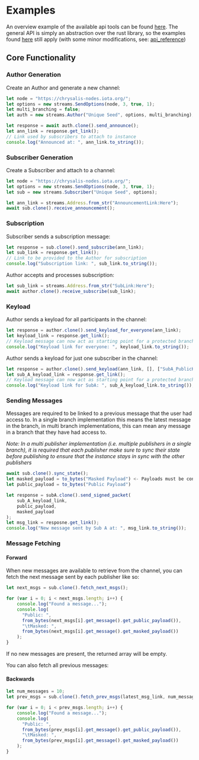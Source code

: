 # Examples
An overview example of the available api tools can be found [here](../../../../bindings/wasm/examples/node.js).
The general API is simply an abstraction over the rust library, so the examples found 
[here](../rust/examples.md) still apply (with some minor modifications, see: [api_reference](api_reference.md))

## Core Functionality

### Author Generation
Create an Author and generate a new channel:
```javascript
let node = "https://chrysalis-nodes.iota.org/";
let options = new streams.SendOptions(node, 3, true, 1);
let multi_branching = false;
let auth = new streams.Author("Unique Seed", options, multi_branching);

let response = await auth.clone().send_announce();
let ann_link = response.get_link();
// Link used by subscribers to attach to instance
console.log("Announced at: ", ann_link.to_string());
```

### Subscriber Generation
Create a Subscriber and attach to a channel:
```javascript
let node = "https://chrysalis-nodes.iota.org/";
let options = new streams.SendOptions(node, 3, true, 1);
let sub = new streams.Subscriber("Unique Seed", options);

let ann_link = streams.Address.from_str("AnnouncementLink:Here");
await sub.clone().receive_announcement();
```

### Subscription
Subscriber sends a subscription message:
```javascript
let response = sub.clone().send_subscribe(ann_link);
let sub_link = response.get_link();
// Link to be provided to the Author for subscription
console.log("Subscription link: ", sub_link.to_string());
```
Author accepts and processes subscription: 
```javascript
let sub_link = streams.Address.from_str("SubLink:Here");
await author.clone().receive_subscribe(sub_link);
```

### Keyload
Author sends a keyload for all participants in the channel:
```javascript
let response = author.clone().send_keyload_for_everyone(ann_link);
let keyload_link = response.get_link();
// Keyload message can now act as starting point for a protected branch
console.log("Keyload link for everyone: ", keyload_link.to_string());
``` 
Author sends a keyload for just one subscriber in the channel:
```javascript
let response = author.clone().send_keyload(ann_link, [], ["SubA_PublicKey"]);
let sub_A_keyload_link = response.get_link();
// Keyload message can now act as starting point for a protected branch
console.log("Keyload link for SubA: ", sub_A_keyload_link.to_string());
``` 

### Sending Messages
Messages are required to be linked to a previous message that the user had access to. 
In a single branch implementation this means the latest message in the branch, in multi
branch implementations, this can mean any message in a branch that they have had access 
to.

*Note: In a multi publisher implementation (i.e. multiple publishers in a single branch),
it is required that each publisher make sure to sync their state before publishing to ensure 
that the instance stays in sync with the other publishers*

```javascript
await sub.clone().sync_state();
let masked_payload = to_bytes("Masked Payload") <- Payloads must be converted to bytes
let public_payload = to_bytes("Public Payload")

let response = subA.clone().send_signed_packet(
    sub_A_keyload_link,
    public_payload,
    masked_payload
);
let msg_link = resposne.get_link();
console.log("New message sent by Sub A at: ", msg_link.to_string());
```

### Message Fetching 
#### Forward
When new messages are available to retrieve from the channel, you can fetch the next 
message sent by each publisher like so:
```javascript
let next_msgs = sub.clone().fetch_next_msgs();

for (var i = 0; i < next_msgs.length; i++) {
    console.log("Found a message...");
    console.log(
      "Public: ",
      from_bytes(next_msgs[i].get_message().get_public_payload()),
      "\tMasked: ",
      from_bytes(next_msgs[i].get_message().get_masked_payload())
    );
}
```

If no new messages are present, the returned array will be empty.

You can also fetch all previous messages:

#### Backwards  
```javascript
let num_messages = 10;
let prev_msgs = sub.clone().fetch_prev_msgs(latest_msg_link, num_messages);

for (var i = 0; i < prev_msgs.length; i++) {
    console.log("Found a message...");
    console.log(
      "Public: ",
      from_bytes(prev_msgs[i].get_message().get_public_payload()),
      "\tMasked: ",
      from_bytes(prev_msgs[i].get_message().get_masked_payload())
    );
}
```
